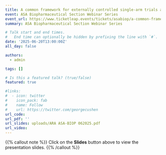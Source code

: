 ```yaml
---
title: A common framework for externally controlled single-arm trials and unanchored comparisons
event: ASA Biopharmaceutical Section Webinar Series
event_url: https://www.ticketleap.events/tickets/asabiop/a-common-framework-for-externally-controlled-single-arm-trials-and-unanchored-comparisons
summary: ASA Biopharmaceutical Section Webinar Series

# Talk start and end times.
#   End time can optionally be hidden by prefixing the line with `#`.
date: '2025-06-20T13:00:00Z'
all_day: false

authors:
  - admin

tags: []

# Is this a featured talk? (true/false)
featured: true

#links:
#  - icon: twitter
#    icon_pack: fab
#    name: Follow
#    url: https://twitter.com/georgecushen
url_code: 
url_pdf: ''
url_slides: uploads/ARA ASA-BIOP 062025.pdf
url_video: 
---
```


{{% callout note %}}
Click on the **Slides** button above to view the presentation slides. 
{{% /callout %}}
